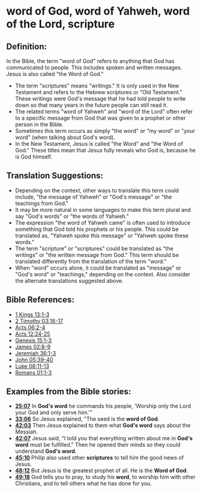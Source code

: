 # word of God, word of Yahweh, word of the Lord, scripture #

## Definition: ##

In the Bible, the term "word of God" refers to anything that God has communicated to people. This includes spoken and written messages. Jesus is also called "the Word of God."

* The term "scriptures" means "writings." It is only used in the New Testament and refers to the Hebrew scriptures or "Old Testament." These writings were God's message that he had told people to write down so that many years in the future people can still read it. 
* The related terms "word of Yahweh" and "word of the Lord" often refer to a specific message from God that was given to a prophet or other person in the Bible.
* Sometimes this term occurs as simply "the word" or "my word" or "your word" (when talking about God's word).
* In the New Testament, Jesus is called "the Word" and "the Word of God." These titles mean that Jesus fully reveals who God is, because he is God himself.

## Translation Suggestions: ##

* Depending on the context, other ways to translate this term could include, "the message of Yahweh" or "God's message" or "the teachings from God."
* It may be more natural in some languages to make this term plural and say "God's words" or "the words of Yahweh."
* The expression "the word of Yahweh came" is often used to introduce something that God told his prophets or his people. This could be translated as, "Yahweh spoke this message" or "Yahweh spoke these words."
* The term "scripture" or "scriptures" could be translated as "the writings" or "the written message from God." This term should be translated differently from the translation of the term "word."
* When "word" occurs alone, it could be translated as "message" or "God's word" or "teachings," depending on the context. Also consider the alternate translations suggested above.



## Bible References: ##

* [1 Kings 13:1-3](en/tn/1ki/help/13/01)
* [2 Timothy 03:16-17](en/tn/2ti/help/03/16)
* [Acts 06:2-4](en/tn/act/help/06/02)
* [Acts 12:24-25](en/tn/act/help/12/24)
* [Genesis 15:1-3](en/tn/gen/help/15/01)
* [James 02:8-9](en/tn/jas/help/02/08)
* [Jeremiah 36:1-3](en/tn/jer/help/36/01)
* [John 05:39-40](en/tn/jhn/help/05/39)
* [Luke 08:11-13](en/tn/luk/help/08/11)
* [Romans 01:1-3](en/tn/rom/help/01/01)

## Examples from the Bible stories: ##

* __[25:07](en/tn/obs/help/25/07)__ In __God's word__  he commands his people, 'Worship only the Lord your God and only serve him.'"
* __[33:06](en/tn/obs/help/33/06)__ So Jesus explained, "The seed is the __word of God__.
* __[42:03](en/tn/obs/help/42/03)__ Then Jesus explained to them what __God's word__  says about the Messiah.
* __[42:07](en/tn/obs/help/42/07)__ Jesus said, "I told you that everything written about me in __God's word__  must be fulfilled." Then he opened their minds so they could understand __God's word__.
* __[45:10](en/tn/obs/help/45/10)__ Philip also used other __scriptures__  to tell him the good news of Jesus.
* __[48:12](en/tn/obs/help/48/12)__ But Jesus is the greatest prophet of all. He is the __Word of God__.
* __[49:18](en/tn/obs/help/49/18)__ God tells you to pray, to study his __word__, to worship him with other Christians, and to tell others what he has done for you.